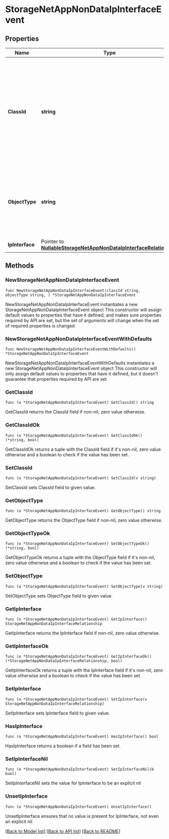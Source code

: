 # StorageNetAppNonDataIpInterfaceEvent

## Properties

Name | Type | Description | Notes
------------ | ------------- | ------------- | -------------
**ClassId** | **string** | The fully-qualified name of the instantiated, concrete type. This property is used as a discriminator to identify the type of the payload when marshaling and unmarshaling data. | [default to "storage.NetAppNonDataIpInterfaceEvent"]
**ObjectType** | **string** | The fully-qualified name of the instantiated, concrete type. The value should be the same as the &#39;ClassId&#39; property. | [default to "storage.NetAppNonDataIpInterfaceEvent"]
**IpInterface** | Pointer to [**NullableStorageNetAppNonDataIpInterfaceRelationship**](StorageNetAppNonDataIpInterfaceRelationship.md) |  | [optional] 

## Methods

### NewStorageNetAppNonDataIpInterfaceEvent

`func NewStorageNetAppNonDataIpInterfaceEvent(classId string, objectType string, ) *StorageNetAppNonDataIpInterfaceEvent`

NewStorageNetAppNonDataIpInterfaceEvent instantiates a new StorageNetAppNonDataIpInterfaceEvent object
This constructor will assign default values to properties that have it defined,
and makes sure properties required by API are set, but the set of arguments
will change when the set of required properties is changed

### NewStorageNetAppNonDataIpInterfaceEventWithDefaults

`func NewStorageNetAppNonDataIpInterfaceEventWithDefaults() *StorageNetAppNonDataIpInterfaceEvent`

NewStorageNetAppNonDataIpInterfaceEventWithDefaults instantiates a new StorageNetAppNonDataIpInterfaceEvent object
This constructor will only assign default values to properties that have it defined,
but it doesn't guarantee that properties required by API are set

### GetClassId

`func (o *StorageNetAppNonDataIpInterfaceEvent) GetClassId() string`

GetClassId returns the ClassId field if non-nil, zero value otherwise.

### GetClassIdOk

`func (o *StorageNetAppNonDataIpInterfaceEvent) GetClassIdOk() (*string, bool)`

GetClassIdOk returns a tuple with the ClassId field if it's non-nil, zero value otherwise
and a boolean to check if the value has been set.

### SetClassId

`func (o *StorageNetAppNonDataIpInterfaceEvent) SetClassId(v string)`

SetClassId sets ClassId field to given value.


### GetObjectType

`func (o *StorageNetAppNonDataIpInterfaceEvent) GetObjectType() string`

GetObjectType returns the ObjectType field if non-nil, zero value otherwise.

### GetObjectTypeOk

`func (o *StorageNetAppNonDataIpInterfaceEvent) GetObjectTypeOk() (*string, bool)`

GetObjectTypeOk returns a tuple with the ObjectType field if it's non-nil, zero value otherwise
and a boolean to check if the value has been set.

### SetObjectType

`func (o *StorageNetAppNonDataIpInterfaceEvent) SetObjectType(v string)`

SetObjectType sets ObjectType field to given value.


### GetIpInterface

`func (o *StorageNetAppNonDataIpInterfaceEvent) GetIpInterface() StorageNetAppNonDataIpInterfaceRelationship`

GetIpInterface returns the IpInterface field if non-nil, zero value otherwise.

### GetIpInterfaceOk

`func (o *StorageNetAppNonDataIpInterfaceEvent) GetIpInterfaceOk() (*StorageNetAppNonDataIpInterfaceRelationship, bool)`

GetIpInterfaceOk returns a tuple with the IpInterface field if it's non-nil, zero value otherwise
and a boolean to check if the value has been set.

### SetIpInterface

`func (o *StorageNetAppNonDataIpInterfaceEvent) SetIpInterface(v StorageNetAppNonDataIpInterfaceRelationship)`

SetIpInterface sets IpInterface field to given value.

### HasIpInterface

`func (o *StorageNetAppNonDataIpInterfaceEvent) HasIpInterface() bool`

HasIpInterface returns a boolean if a field has been set.

### SetIpInterfaceNil

`func (o *StorageNetAppNonDataIpInterfaceEvent) SetIpInterfaceNil(b bool)`

 SetIpInterfaceNil sets the value for IpInterface to be an explicit nil

### UnsetIpInterface
`func (o *StorageNetAppNonDataIpInterfaceEvent) UnsetIpInterface()`

UnsetIpInterface ensures that no value is present for IpInterface, not even an explicit nil

[[Back to Model list]](../README.md#documentation-for-models) [[Back to API list]](../README.md#documentation-for-api-endpoints) [[Back to README]](../README.md)


